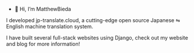 - 👋 Hi, I’m MatthewBieda

I developed jp-translate.cloud, a cutting-edge open source Japanese ⇋ English machine translation system.   

I have built several full-stack websites using Django, check out my website and blog for more information!
